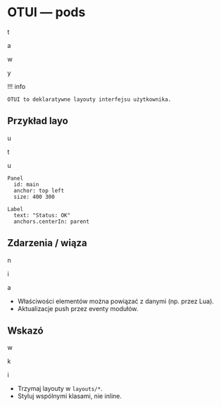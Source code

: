 # OTUI — pods

t

a

w

y

!!! info

    OTUI to deklaratywne layouty interfejsu użytkownika.

## Przykład layo

u

t

u

```otui
Panel
  id: main
  anchor: top left
  size: 400 300

Label
  text: "Status: OK"
  anchors.centerIn: parent

```

## Zdarzenia / wiąza

n

i

a

- Właściwości elementów można powiązać z danymi (np. przez Lua).
- Aktualizacje push przez eventy modułów.

## Wskazó

w

k

i

- Trzymaj layouty w `layouts/*`.
- Styluj wspólnymi klasami, nie inline.
